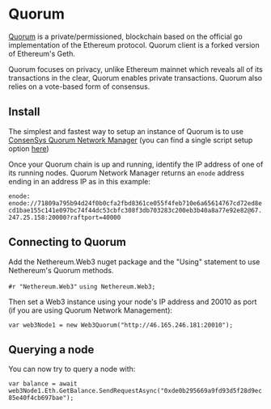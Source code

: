 # Quorum

[Quorum](https://github.com/jpmorganchase/quorum-docs/blob/master/Quorum%20Whitepaper%20v0.1.pdf) is a private/permissioned, blockchain based on the official go implementation of the Ethereum protocol. Quorum client is a forked version of Ethereum's Geth.

Quorum focuses on privacy, unlike Ethereum mainnet which reveals all of its transactions in the clear, Quorum enables private transactions. Quorum also relies on a vote-based form of consensus.

## Install

The simplest and fastest way to setup an instance of Quorum is to use [ConsenSys Quorum Network Manager](https://github.com/ConsenSys/QuorumNetworkManager) (you can find a single script setup option [here](
https://github.com/ConsenSys/QuorumNetworkManager/releases/tag/v0.6-alpha))

Once your Quorum chain is up and running, identify the IP address of one of its running nodes.
Quorum Network Manager returns an ``` enode ``` address ending in an address IP as in this example:

``` enode: enode://71809a795b94d24f0b0cfa2fbd8361ce055f4feb710e6a65614767cd72ed8ecd1bae155c141e097bc74f44dc53cbfc308f3db703283c200eb3b40a8a77e92e82@67.247.25.158:20000?raftport=40000 ```

## Connecting to Quorum

Add the Nethereum.Web3 nuget package and the "Using" statement to use Nethereum's Quorum methods.

``` #r "Nethereum.Web3" ```
``` using Nethereum.Web3; ```

Then set a Web3 instance using your node's IP address and 20010 as port (if you are using Quorum Network Management):

``` var web3Node1 = new Web3Quorum("http://46.165.246.181:20010"); ```


## Querying a node

You can now try to query a node with:

``` var balance = await web3Node1.Eth.GetBalance.SendRequestAsync("0xde0b295669a9fd93d5f28d9ec85e40f4cb697bae"); ```
